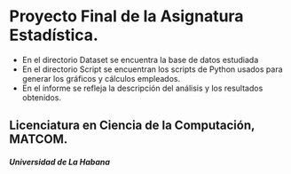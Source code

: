 # Proyecto Final de la Asignatura Estadística.

+ En el directorio Dataset se encuentra la base de datos estudiada
+ En el directorio Script se encuentran los scripts de Python usados para generar los gráficos y cálculos empleados.
+ En el informe se refleja la descripción del análisis y los resultados obtenidos.


## Licenciatura en Ciencia de la Computación, MATCOM.
##### Universidad de La Habana
